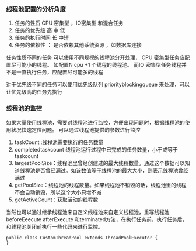 ### 线程池配置的分析角度
1. 任务的性质  CPU 密集型 ，IO密集型 和混合任务
2. 任务的优先级 高 中 低
3. 任务的执行时间 长 中短
4. 任务的依赖性 ： 是否依赖其他系统资源 ，如数据库连接

任务性质不同的任务 可以使用不同规模的线程池分开处理， CPU 密集型任务应配置尽可能小的线程。 如配置N cpu +1 个线程的线程池。 而IO 密集型任务线程并不是一直执行任务，应配置尽可能多的线程 

对于优先级不同的任务可以使用优先级队列 priorityblockingqueue 来处理，可以让优先级高的任务先执行

### 线程池的监控
如果大量使用线程池，需要对线程池进行监控，方便出现问题时，根据线程池的使用状况快速定位问题。 可以通过线程池提供的参数进行监控

1. taskCount :线程池需要执行的任务数量
2. completedtaskcount  线程池运行过程中已完成的任务数量，小于或等于 taskcount 
3. largestPoolSize：线程池里曾经创建过的最大线程数量。通过这个数据可以知道线程池是否曾经满过。如该数值等于线程池的最大大小，则表示线程池曾经满过
4. getPoolSize：线程池的线程数量。如果线程池不销毁的话，线程池里的线程不会自动销毁，所以这个大小只增不减
5. getActiveCount：获取活动的线程数

当然也可以通过继承线程池来自定义线程池来自定义线程池，重写线程池beforeEeecute afterExecute 和terminated方法，在执行任务前，执行任务后，和线程池关闭前执行一些代码来进行监控。


```
public class CustomThreadPool extends ThreadPoolExecutor {
}
```
